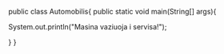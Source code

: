 public class Automobilis{
  public static void main(String[] args){
 
 System.out.println("Masina vaziuoja i servisa!");
 
 }
}
